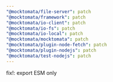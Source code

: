 ```yaml
---
"@mocktomata/file-server": patch
"@mocktomata/framework": patch
"@mocktomata/io-client": patch
"@mocktomata/io-fs": patch
"@mocktomata/io-local": patch
"@mocktomata/mocktomata": patch
"@mocktomata/plugin-node-fetch": patch
"@mocktomata/plugin-nodejs": patch
"@mocktomata/test-nodejs": patch
---
```


fix!: export ESM only
